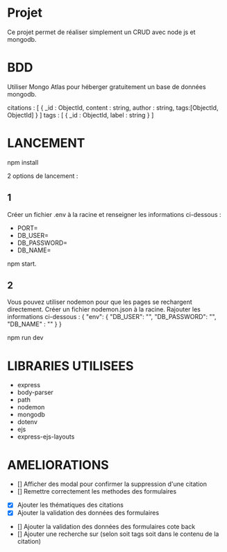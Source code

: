 # Projet
Ce projet permet de réaliser simplement un CRUD avec node js et mongodb.

# BDD
Utiliser Mongo Atlas pour héberger gratuitement un base de données mongodb.

citations : [
    {
        _id : ObjectId,
        content : string,
        author : string,
        tags:[ObjectId, ObjectId]
    }
]
tags : [
    {
        _id : ObjectId,
        label : string
    }
]
# LANCEMENT

npm install

2 options de lancement :

## 1
Créer un fichier .env à la racine et renseigner les informations ci-dessous : 
- PORT=
- DB_USER=
- DB_PASSWORD=
- DB_NAME=

npm start.

## 2
Vous pouvez utiliser nodemon pour que les pages se rechargent directement.
Créer un fichier nodemon.json à la racine.
Rajouter les informations ci-dessous :
{
    "env": {
        "DB_USER": "",
        "DB_PASSWORD": "",
        "DB_NAME" : ""
    }
}

npm run dev
# LIBRARIES UTILISEES
- express
- body-parser
- path
- nodemon
- mongodb
- dotenv
- ejs
- express-ejs-layouts

# AMELIORATIONS
- [] Afficher des modal pour confirmer la suppression d'une citation
- [] Remettre correctement les methodes des formulaires
- [x] Ajouter les thématiques des citations
- [x] Ajouter la validation des données des formulaires
- [] Ajouter la validation des données des formulaires cote back
- [] Ajouter une recherche sur (selon soit tags soit dans le contenu de la citation)